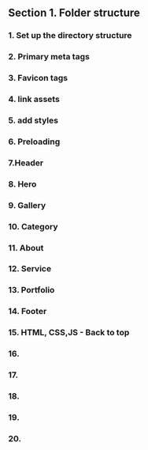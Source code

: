 ## Section 1. Folder structure

### 1. Set up the directory structure

### 2. Primary meta tags

### 3. Favicon tags

### 4. link assets

### 5. add styles

### 6. Preloading

### 7.Header

### 8. Hero

### 9. Gallery

### 10. Category

### 11. About

### 12. Service

### 13. Portfolio

### 14. Footer

### 15. HTML, CSS,JS - Back to top 

### 16.

### 17.

### 18.

### 19.

### 20.
